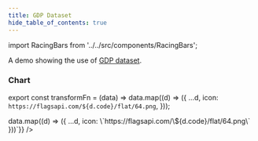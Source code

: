 ```yaml
---
title: GDP Dataset
hide_table_of_contents: true
---
```


import RacingBars from '../../src/components/RacingBars';

A demo showing the use of [GDP dataset](../sample-datasets#gdp).

<!--truncate-->

### Chart

export const transformFn = (data) => data.map((d) => ({
...d,
icon: `https://flagsapi.com/${d.code}/flat/64.png`,
}));

<div className="gallery">
  <RacingBars
    dataUrl="/data/gdp.csv"
    dataType="csv"
    dataTransform={transformFn}
    title="Gross domestic product (GDP)"
    caption="Source: World Bank"
    dateCounter="YYYY"
    showIcons={true}
    labelsPosition="outside"
    dynamicProps={{dataTransform: `(data) => data.map((d) => ({ ...d, icon: \`https://flagsapi.com/\${d.code}/flat/64.png\` }))`}}
  />
</div>
